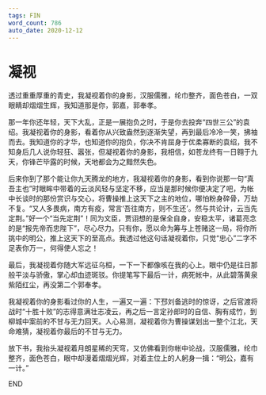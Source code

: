 ```yaml
---
tags: FIN
word_count: 786
auto_date: 2020-12-12
---
```


# 凝视

透过重重厚重的青史，我凝视着你的身影，汉服儒雅，纶巾整齐，面色苍白，一双眼睛却熠熠生辉，我知道那是你，郭嘉，郭奉孝。

那一年你还年轻，天下大乱，正是一展抱负之时，于是你去投奔“四世三公”的袁绍。我凝视着你的身影，看着你从兴致盎然到逐渐失望，再到最后冷冷一笑，拂袖而去。我知道你的才华，也知道你的抱负，你决不肯屈身于优柔寡断的袁绍，我不知身后几人说你轻狂、嚣张，但凝视着你的身影，我相信，如苍龙终有一日翱于九天，你锋芒毕露的时候，天地都会为之黯然失色。

后来你到了那个能让你九天腾龙的地方，我凝视着你的身影，看到你说那一句“真吾主也”时眼眸中带着的云淡风轻与坚定不移，应当是那时候你便决定了吧，为帐中长谈时的那份赏识与交心，将曹操推上这天下之主的地位，哪怕粉身碎骨，万劫不复。“又人多畏病，南方有疫，常言‘吾往南方，则不生还’。然与共论计，云当先定荆。”好一个“当先定荆”！同为文臣，贾诩想的是保全自身，安稳太平，诸葛亮念的是“报先帝而忠陛下”，尽心尽力。只有你，愿以命为筹与上苍赌这一局，将你所挑中的明公，推上这天下的至高点。我透过他这句话凝视着你，只觉“忠心”二字不足表你万一，何得使人忘之！

最后，我凝视着你随大军远征乌桓，一下一下都像咳在我的心上。眼中仍是往日那般平淡与骄傲，掌心却血迹斑驳。你提笔写下最后一计，病死帐中，从此碧落黄泉紫陌红尘，再没第二个郭奉孝。

我凝视着你的身影看过你的人生，一遍又一遍：下邳刘备逃时的惊讶，之后官渡将战时“十胜十败”的志得意满壮志凌云，再之后一言定孙郎时的自信、胸有成竹，到柳城中案前的不甘与无力回天。人心易测，凝视着你为曹操谋划出一整个江北，天命难猜，凝视着你最后的不甘与无力。

放下书，我抬头凝视着月朗星稀的天穹，又仿佛看到你帐中论战，汉服儒雅，纶巾整齐，面色苍白，眼中却漫着熠熠光辉，对着主位上的人躬身一揖：“明公，嘉有一计。”

END
